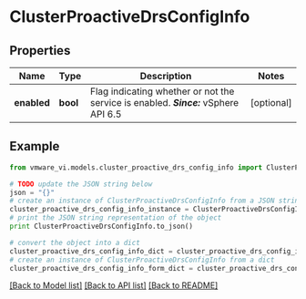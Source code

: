 # ClusterProactiveDrsConfigInfo


## Properties
Name | Type | Description | Notes
------------ | ------------- | ------------- | -------------
**enabled** | **bool** | Flag indicating whether or not the service is enabled.  ***Since:*** vSphere API 6.5  | [optional] 

## Example

```python
from vmware_vi.models.cluster_proactive_drs_config_info import ClusterProactiveDrsConfigInfo

# TODO update the JSON string below
json = "{}"
# create an instance of ClusterProactiveDrsConfigInfo from a JSON string
cluster_proactive_drs_config_info_instance = ClusterProactiveDrsConfigInfo.from_json(json)
# print the JSON string representation of the object
print ClusterProactiveDrsConfigInfo.to_json()

# convert the object into a dict
cluster_proactive_drs_config_info_dict = cluster_proactive_drs_config_info_instance.to_dict()
# create an instance of ClusterProactiveDrsConfigInfo from a dict
cluster_proactive_drs_config_info_form_dict = cluster_proactive_drs_config_info.from_dict(cluster_proactive_drs_config_info_dict)
```
[[Back to Model list]](../README.md#documentation-for-models) [[Back to API list]](../README.md#documentation-for-api-endpoints) [[Back to README]](../README.md)


